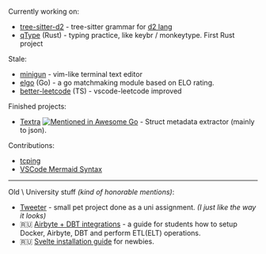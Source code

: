 Currently working on: 
* [tree-sitter-d2](https://github.com/ravsii/tree-sitter-d2) - tree-sitter grammar for [d2 lang](https://d2lang.com/)
* [qType](https://github.com/ravsii/qType) (Rust) - typing practice, like keybr / monkeytype. First Rust project

Stale:
* [minigun](https://github.com/ravsii/minigun) - vim-like terminal text editor
* [elgo](https://github.com/ravsii/elgo) (Go) - a go matchmaking module based on ELO rating.
* [better-leetcode](https://github.com/ravsii/better-leetcode) (TS) - vscode-leetcode improved

Finished projects:

- [Textra](https://github.com/ravsii/textra) [![Mentioned in Awesome Go](https://awesome.re/mentioned-badge.svg)](https://github.com/avelino/awesome-go) - Struct metadata extractor (mainly to json).

Contributions:

- [tcping](https://github.com/pouriyajamshidi/tcping)
- [VSCode Mermaid Syntax](https://github.com/bpruitt-goddard/vscode-mermaid-syntax-highlight)

___

Old \ University stuff _(kind of honorable mentions)_:

- [Tweeter](https://github.com/ravsii/tweeter) - small pet project done as a uni assignment. _(I just like the way it looks)_
- 🇷🇺 [Airbyte + DBT integrations](https://github.com/ravsii/UDvIS) - a guide for students how to setup Docker, Airbyte, DBT and perform ETL(ELT) operations.
- 🇷🇺 [Svelte installation guide](https://github.com/ravsii/svelte-installation-guide-ru) for newbies.


